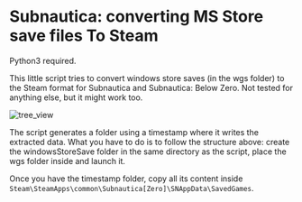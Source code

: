 # Subnautica: converting MS Store save files To Steam

Python3 required. 

This little script tries to convert windows store saves (in the wgs folder) to the Steam format for Subnautica and Subnautica: Below Zero.
Not tested for anything else, but it might work too.

![tree_view](https://user-images.githubusercontent.com/105871593/188311870-070f06d8-a2f9-4525-8abf-7c065b350a8e.jpg)

The script generates a folder using a timestamp where it writes the extracted data. What you have to do is to follow the structure above: create the windowsStoreSave folder in the same directory as the script, place the wgs folder inside and launch it. 

Once you have the timestamp folder, copy all its content inside `Steam\SteamApps\common\Subnautica[Zero]\SNAppData\SavedGames`. 
